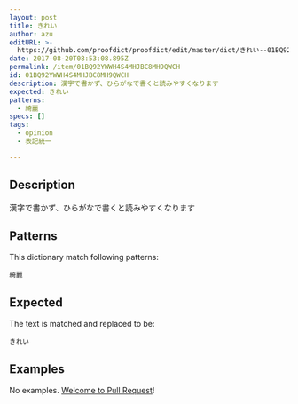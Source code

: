 ```yaml
---
layout: post
title: きれい
author: azu
editURL: >-
  https://github.com/proofdict/proofdict/edit/master/dict/きれい--01BQ92YWWH4S4MHJBC8MH9QWCH.yml
date: 2017-08-20T08:53:08.895Z
permalink: /item/01BQ92YWWH4S4MHJBC8MH9QWCH
id: 01BQ92YWWH4S4MHJBC8MH9QWCH
description: 漢字で書かず、ひらがなで書くと読みやすくなります
expected: きれい
patterns:
  - 綺麗
specs: []
tags:
  - opinion
  - 表記統一

---
```


## Description

漢字で書かず、ひらがなで書くと読みやすくなります

## Patterns

This dictionary match following patterns:

    綺麗

## Expected

The text is matched and replaced to be:

    きれい

## Examples

No examples. [Welcome to Pull Request](https://github.com/proofdict/proofdict/edit/master/dict/きれい--01BQ92YWWH4S4MHJBC8MH9QWCH.yml)!
